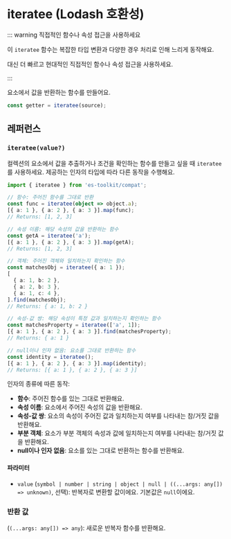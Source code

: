 # iteratee (Lodash 호환성)

::: warning 직접적인 함수나 속성 접근을 사용하세요

이 `iteratee` 함수는 복잡한 타입 변환과 다양한 경우 처리로 인해 느리게 동작해요.

대신 더 빠르고 현대적인 직접적인 함수나 속성 접근을 사용하세요.

:::

요소에서 값을 반환하는 함수를 만들어요.

```typescript
const getter = iteratee(source);
```

## 레퍼런스

### `iteratee(value?)`

컬렉션의 요소에서 값을 추출하거나 조건을 확인하는 함수를 만들고 싶을 때 `iteratee`를 사용하세요. 제공하는 인자의 타입에 따라 다른 동작을 수행해요.

```typescript
import { iteratee } from 'es-toolkit/compat';

// 함수: 주어진 함수를 그대로 반환
const func = iteratee(object => object.a);
[{ a: 1 }, { a: 2 }, { a: 3 }].map(func);
// Returns: [1, 2, 3]

// 속성 이름: 해당 속성의 값을 반환하는 함수
const getA = iteratee('a');
[{ a: 1 }, { a: 2 }, { a: 3 }].map(getA);
// Returns: [1, 2, 3]

// 객체: 주어진 객체와 일치하는지 확인하는 함수
const matchesObj = iteratee({ a: 1 });
[
  { a: 1, b: 2 },
  { a: 2, b: 3 },
  { a: 1, c: 4 },
].find(matchesObj);
// Returns: { a: 1, b: 2 }

// 속성-값 쌍: 해당 속성이 특정 값과 일치하는지 확인하는 함수
const matchesProperty = iteratee(['a', 1]);
[{ a: 1 }, { a: 2 }, { a: 3 }].find(matchesProperty);
// Returns: { a: 1 }

// null이나 인자 없음: 요소를 그대로 반환하는 함수
const identity = iteratee();
[{ a: 1 }, { a: 2 }, { a: 3 }].map(identity);
// Returns: [{ a: 1 }, { a: 2 }, { a: 3 }]
```

인자의 종류에 따른 동작:

- **함수**: 주어진 함수를 있는 그대로 반환해요.
- **속성 이름**: 요소에서 주어진 속성의 값을 반환해요.
- **속성-값 쌍**: 요소의 속성이 주어진 값과 일치하는지 여부를 나타내는 참/거짓 값을 반환해요.
- **부분 객체**: 요소가 부분 객체의 속성과 값에 일치하는지 여부를 나타내는 참/거짓 값을 반환해요.
- **null이나 인자 없음**: 요소를 있는 그대로 반환하는 함수를 반환해요.

#### 파라미터

- `value` (`symbol | number | string | object | null | ((...args: any[]) => unknown)`, 선택): 반복자로 변환할 값이에요. 기본값은 `null`이에요.

### 반환 값

(`(...args: any[]) => any`): 새로운 반복자 함수를 반환해요.

